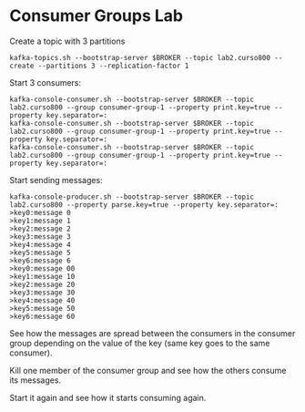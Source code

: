 # Consumer Groups Lab
Create a topic with 3 partitions
```
kafka-topics.sh --bootstrap-server $BROKER --topic lab2.curso800 --create --partitions 3 --replication-factor 1
```

Start 3 consumers:
```
kafka-console-consumer.sh --bootstrap-server $BROKER --topic lab2.curso800 --group consumer-group-1 --property print.key=true --property key.separator=:
kafka-console-consumer.sh --bootstrap-server $BROKER --topic lab2.curso800 --group consumer-group-1 --property print.key=true --property key.separator=:
kafka-console-consumer.sh --bootstrap-server $BROKER --topic lab2.curso800 --group consumer-group-1 --property print.key=true --property key.separator=:
```

Start sending messages:
```
kafka-console-producer.sh --bootstrap-server $BROKER --topic lab2.curso800 --property parse.key=true --property key.separator=:
>key0:message 0
>key1:message 1
>key2:message 2
>key3:message 3
>key4:message 4
>key5:message 5
>key6:message 6
>key0:message 00
>key1:message 10
>key2:message 20
>key3:message 30
>key4:message 40
>key5:message 50
>key6:message 60
```

See how the messages are spread between the consumers in the consumer group depending on the value of the key (same key goes to the same consumer).

Kill one member of the consumer group and see how the others consume its messages.

Start it again and see how it starts consuming again.
